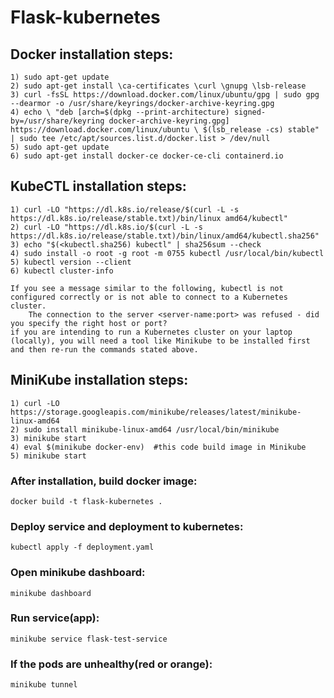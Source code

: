 # Flask-kubernetes

## Docker installation steps:
    1) sudo apt-get update
    2) sudo apt-get install \ca-certificates \curl \gnupg \lsb-release
    3) curl -fsSL https://download.docker.com/linux/ubuntu/gpg | sudo gpg --dearmor -o /usr/share/keyrings/docker-archive-keyring.gpg
    4) echo \ "deb [arch=$(dpkg --print-architecture) signed-by=/usr/share/keyring docker-archive-keyring.gpg] https://download.docker.com/linux/ubuntu \ $(lsb_release -cs) stable" | sudo tee /etc/apt/sources.list.d/docker.list > /dev/null
    5) sudo apt-get update
    6) sudo apt-get install docker-ce docker-ce-cli containerd.io

## KubeCTL installation steps:
    1) curl -LO "https://dl.k8s.io/release/$(curl -L -s https://dl.k8s.io/release/stable.txt)/bin/linux amd64/kubectl"
    2) curl -LO "https://dl.k8s.io/$(curl -L -s https://dl.k8s.io/release/stable.txt)/bin/linux/amd64/kubectl.sha256"
    3) echo "$(<kubectl.sha256) kubectl" | sha256sum --check
    4) sudo install -o root -g root -m 0755 kubectl /usr/local/bin/kubectl
    5) kubectl version --client
    6) kubectl cluster-info
    
    If you see a message similar to the following, kubectl is not configured correctly or is not able to connect to a Kubernetes cluster.
        The connection to the server <server-name:port> was refused - did you specify the right host or port?
    if you are intending to run a Kubernetes cluster on your laptop (locally), you will need a tool like Minikube to be installed first and then re-run the commands stated above.

## MiniKube installation steps:
    1) curl -LO https://storage.googleapis.com/minikube/releases/latest/minikube-linux-amd64
    2) sudo install minikube-linux-amd64 /usr/local/bin/minikube
    3) minikube start
    4) eval $(minikube docker-env)  #this code build image in Minikube
    5) minikube start

### After installation, build docker image:
    docker build -t flask-kubernetes .

### Deploy service and deployment to kubernetes:
    kubectl apply -f deployment.yaml

### Open minikube dashboard:
    minikube dashboard

### Run service(app):
    minikube service flask-test-service

### If the pods are unhealthy(red or orange):
    minikube tunnel
